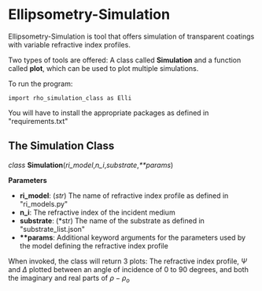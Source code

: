 # Ellipsometry-Simulation

Ellipsometry-Simulation is tool that offers simulation of transparent coatings with variable refractive index profiles.

Two types of tools are offered: A class called **Simulation** and a function called **plot**, which can be used to plot multiple simulations. 

To run the program:

`import rho_simulation_class as Elli`

You will have to install the appropriate packages as defined in "requirements.txt" 


## The **Simulation** Class

*class* **Simulation**(*ri_model*,*n_i*,*substrate*,_**params_)

**Parameters**
* **ri_model**: (*str*) The name of refractive index profile as defined in "ri_models.py"
* **n_i**: The refractive index of the incident medium
* **substrate**: (*str) The name of the substrate as defined in "substrate_list.json" 
* __**params__: Additional keyword arguments for the parameters used by the model defining the refractive index profile  

When invoked, the class will return 3 plots: The refractive index profile, $\Psi$ and $\Delta$ plotted between an angle of incidence of 0 to 90 degrees, and both the imaginary and real parts of $\rho-\rho_o$

